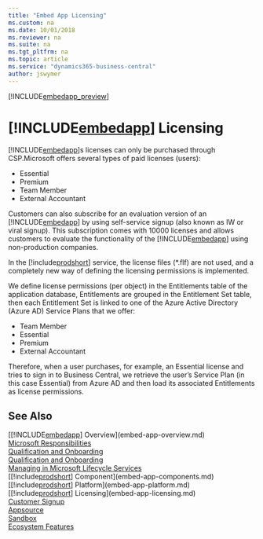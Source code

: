 ```yaml
---
title: "Embed App Licensing"
ms.custom: na
ms.date: 10/01/2018
ms.reviewer: na
ms.suite: na
ms.tgt_pltfrm: na
ms.topic: article
ms.service: "dynamics365-business-central"
author: jswymer
---
```

[!INCLUDE[embedapp_preview](../developer/includes/embedapp_preview.md)]

# [!INCLUDE[embedapp](../developer/includes/embedapp.md)] Licensing 
[!INCLUDE[embedapp](../developer/includes/embedapp.md)]s licenses can only be purchased through CSP.Microsoft offers several types of paid licenses (users): 
-   Essential 
-   Premium 
-   Team Member 
-   External Accountant  
 
Customers can also subscribe for an evaluation version of an [!INCLUDE[embedapp](../developer/includes/embedapp.md)] by using self-service signup (also known as IW or viral signup). This subscription comes with 10000 licenses and allows customers to evaluate the functionality of the [!INCLUDE[embedapp](../developer/includes/embedapp.md)] using non-production companies.  
 
In the [!include[prodshort](../developer/includes/prodshort.md)] service, the license files (*.flf) are not used, and a completely new way of defining the licensing permissions is implemented. 
 
We define license permissions (per object) in the Entitlements table of the application database, Entitlements are grouped in the Entitlement Set table, then each Entitlement Set is linked to one of the Azure Active Directory (Azure AD) Service Plans that we offer: 
-   Team Member 
-   Essential 
-   Premium 
-   External Accountant 
 
Therefore, when a user purchases, for example, an Essential license and tries to sign in to Business Central, we retrieve the user’s Service Plan (in this case Essential) from Azure AD and then load its associated Entitlements as license permissions. 

 
## See Also  
[[!INCLUDE[embedapp](../developer/includes/embedapp.md)] Overview](embed-app-overview.md)   
[Microsoft Responsibilities](embed-app-microsoft-responsibilities.md)   
[Qualification and Onboarding](embed-app-qualifications-onboarding.md)  
[Qualification and Onboarding](embed-app-qualifications-onboarding.md)  
[Managing in Microsoft Lifecycle Services](embed-app-lifecycle-services.md)  
[[!include[prodshort](../developer/includes/prodshort.md)] Component](embed-app-components.md)   
[[!include[prodshort](../developer/includes/prodshort.md)] Platform](embed-app-platform.md)  
[[!include[prodshort](../developer/includes/prodshort.md)] Licensing](embed-app-licensing.md)  
[Customer Signup](embed-app-customer-signup.md)  
[Appsource](embed-app-appsource.md)  
[Sandbox](embed-app-sandbox.md)  
[Ecosystem Features](embed-app-ecosystem.md)  
